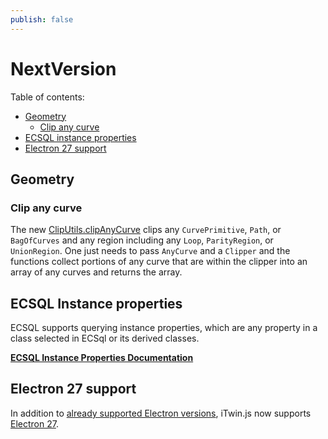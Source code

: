 ```yaml
---
publish: false
---
```

# NextVersion

Table of contents:

- [Geometry](#geometry)
  - [Clip any curve](#clip-any-curve)
- [ECSQL instance properties](#ecsql-instance-properties)
- [Electron 27 support](#electron-27-support)

## Geometry

### Clip any curve

The new [ClipUtils.clipAnyCurve]($core-geometry) clips any `CurvePrimitive`, `Path`, or `BagOfCurves` and any region including any `Loop`, `ParityRegion`, or `UnionRegion`. One just needs to pass `AnyCurve` and a `Clipper` and the functions collect portions of any curve that are within the clipper into an array of any curves and returns the array.

## ECSQL Instance properties

ECSQL supports querying instance properties, which are any property in a class selected in ECSql or its derived classes.

[**ECSQL Instance Properties Documentation**](../learning/ECSQLTutorial/InstanceProps.md)

## Electron 27 support

In addition to [already supported Electron versions](../learning/SupportedPlatforms.md#electron), iTwin.js now supports [Electron 27](https://www.electronjs.org/blog/electron-27-0).
